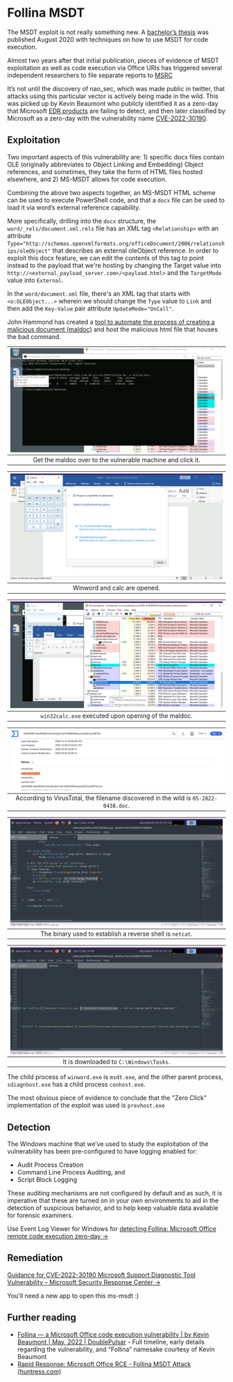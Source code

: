 # Follina MSDT

The MSDT exploit is not really something new. A [bachelor’s thesis](https://benjamin-altpeter.de/doc/thesis-electron.pdf) 
was published August 2020 with techniques on how to use MSDT for code execution. 

Almost two years after that initial publication, pieces of evidence of MSDT exploitation 
as well as code execution via Office URIs has triggered several independent researchers to file separate reports to 
[MSRC](https://msrc-blog.microsoft.com/)

It’s not until the discovery of nao_sec, which was made public in twitter, that attacks using this particular vector 
is actively being made in the wild. This was picked up by Kevin Beaumont who publicly identified it as a zero-day 
that Microsoft [EDR products](blue-edr:index) are failing to detect, and then later classified by Microsoft as a 
zero-day with the vulnerability name [CVE-2022-30190](https://nvd.nist.gov/vuln/detail/cve-2022-30190).

## Exploitation

Two important aspects of this vulnerability are: 1) specific docx files contain OLE (originally abbreviates to Object Linking and Embedding) Object references, and sometimes, they take the form of HTML files hosted elsewhere, and 2) MS-MSDT allows for code execution.

Combining the above two aspects together, an MS-MSDT HTML scheme can be used to execute PowerShell code, and that a `docx` file can be used to load it via word’s external reference capability.

More specifically, drilling into the `docx` structure, the `word/_rels/document.xml.rels` file has an XML tag `<Relationship>` with an attribute `Type="http://schemas.openxmlformats.org/officeDocument/2006/relationships/oleObject"` that describes an external oleObject reference. In order to exploit this docx feature, we can edit the contents of this tag to point instead to the payload that we're hosting by changing the Target value into `http://<external_payload_server.com>/<payload.html>` and the `TargetMode` value into `External`.

In the `word/document.xml` file, there's an XML tag that starts with <code><o:OLEObject...></code> wherein we should change the `Type` value to `Link` and then add the `Key-Value` pair attribute `UpdateMode="OnCall"`.

John Hammond has created a [tool to automate the process of creating a malicious document (maldoc)](https://github.com/JohnHammond/msdt-follina) and host the malicious html file that houses the bad command.

| ![Follina](../../_static/images/follina1.png)
|:--:|
| Get the maldoc over to the vulnerable machine and click it. |

| ![Follina](../../_static/images/follina2.png)
|:--:|
| Winword and calc are opened. |

| ![Follina](../../_static/images/follina3.png)
|:--:|
| `win32calc.exe` executed upon opening of the maldoc. |

| ![Follina](../../_static/images/follina6.png)
|:--:|
| According to VirusTotal, the filename discovered in the wild is `05-2022-0438.doc`. |

| ![Follina](../../_static/images/follina4.png)
|:--:|
| The binary used to establish a reverse shell is `netcat`. |

| ![Follina](../../_static/images/follina5.png)
|:--:|
| It is downloaded to `C:\Windows\Tasks`. |

The child process of `winword.exe` is `msdt.exe`, and the other parent process, `sdiagnhost.exe` has a child process `conhost.exe`.

The most obvious piece of evidence to conclude that the "Zero Click" implementation of the exploit was used is `prevhost.exe`

## Detection

The Windows machine that we’ve used to study the exploitation of the vulnerability has been pre-configured to have logging enabled for:

* Audit Process Creation
* Command Line Process Auditing, and
* Script Block Logging

These auditing mechanisms are not configured by default and as such, it is imperative that these are turned on in your own environments to aid in the detection of suspicious behavior, and to help keep valuable data available for forensic examiners.

Use Event Log Viewer for Windows for [detecting Follina: Microsoft Office remote code execution zero-day ->](https://www.logpoint.com/en/blog/detecting-follina-microsoft-office-remote-code-execution-zero-day/)

## Remediation

[Guidance for CVE-2022-30190 Microsoft Support Diagnostic Tool Vulnerability – Microsoft Security Response Center ->](https://msrc-blog.microsoft.com/2022/05/30/guidance-for-cve-2022-30190-microsoft-support-diagnostic-tool-vulnerability/)

You'll need a new app to open this ms-msdt :)

## Further reading

* [Follina — a Microsoft Office code execution vulnerability | by Kevin Beaumont | May, 2022 | DoublePulsar](https://doublepulsar.com/follina-a-microsoft-office-code-execution-vulnerability-1a47fce5629e) - Full timeline, early details regarding the vulnerability, and “Follina” namesake courtesy of Kevin Beaumont
* [Rapid Response: Microsoft Office RCE - Follina MSDT Attack (huntress.com)](https://www.huntress.com/blog/microsoft-office-remote-code-execution-follina-msdt-bug)

